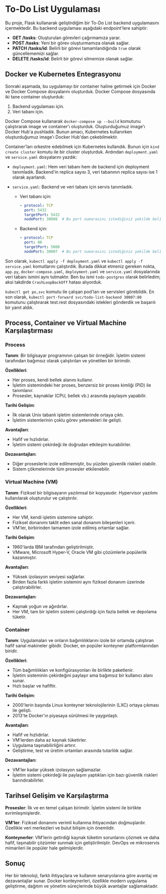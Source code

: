 # To-Do List Uygulaması

Bu proje, Flask kullanarak geliştirdiğim bir To-Do List backend uygulamasını içermektedir. Bu backend uygulaması aşağıdaki endpoint'lere sahiptir:

- **GET /tasks**: Oluşturulan görevleri çağırmamıza yarar.
- **POST /tasks**: Yeni bir görev oluşturmamıza olanak sağlar.
- **PATCH /tasks/id**: Belirli bir görevi tamamlandığında `true` olarak güncellememizi sağlar.
- **DELETE /tasks/id**: Belirli bir görevi silmemize olanak sağlar.

## Docker ve Kubernetes Entegrasyonu

Sonraki aşamada, bu uygulamayı bir container haline getirmek için Docker ve Docker Compose dosyalarını oluşturduk. Docker Compose dosyasında iki tane container oluşturduk:
1. Backend uygulaması için.
2. Veri tabanı için.

Docker Compose kullanarak `docker-compose up --build` komutunu çalıştırarak image ve container'ı oluşturduk. Oluşturduğumuz image'ı Docker Hub'a pushladık. Bunun amacı, Kubernetes kullanırken oluşturduğumuz image'ı Docker Hub'dan çekebilmektir.

Container'ları orkestre edebilmek için Kubernetes kullandık. Bunun için `kind create cluster` komutu ile bir cluster oluşturduk. Ardından `deployment.yaml` ve `service.yaml` dosyalarını yazdık:
- `deployment.yaml`: Hem veri tabanı hem de backend için deployment tanımladık. Backend'in replica sayısı 3, veri tabanının replica sayısı ise 1 olarak ayarlandı.
- `service.yaml`: Backend ve veri tabanı için servis tanımladık. 

  - Veri tabanı için:
    ```yaml
    - protocol: TCP
      port: 5432
      targetPort: 5432
      nodePort: 30008  # Bu port numarasını istediğiniz şekilde belirleyebilirsiniz, 30000-32767 aralığında olmalıdır
    ```

  - Backend için:
    ```yaml
    - protocol: TCP
      port: 80
      targetPort: 5000
      nodePort: 30007  # Bu port numarasını istediğiniz şekilde belirleyebilirsiniz, 30000-32767 aralığında olmalıdır
    ```

Son olarak, `kubectl apply -f deployment.yaml` ve `kubectl apply -f service.yaml` komutlarını çalıştırdık. Burada dikkat etmeniz gereken nokta, `app.py`, `docker-compose.yaml`, `deployment.yaml` ve `service.yaml` dosyalarında veri tabanı ismini aynı tutmaktır. Ben bu ismi `todo-postgres` olarak belirledim; aksi takdirde `CrashLoopBackOff` hatası alıyorduk.

`kubectl get po,svc` komutu ile çalışan pod'ları ve servisleri görebildik. En son olarak, `kubectl port-forward svc/todo-list-backend 30007:80` komutunu çalıştırarak test.rest dosyasındaki istekleri gönderdik ve başarılı bir yanıt aldık.

## Process, Container ve Virtual Machine Karşılaştırması

### Process

**Tanım**: Bir bilgisayar programının çalışan bir örneğidir. İşletim sistemi tarafından bağımsız olarak çalıştırılan ve yönetilen bir birimdir.

**Özellikleri**:
- Her proses, kendi bellek alanını kullanır.
- İşletim sistemindeki her proses, benzersiz bir proses kimliği (PID) ile tanımlanır.
- Prosesler, kaynaklar (CPU, bellek vb.) arasında paylaşım yapabilir.

**Tarihi Gelişim**:
- İlk olarak Unix tabanlı işletim sistemlerinde ortaya çıktı.
- İşletim sistemlerinin çoklu görev yetenekleri ile gelişti.

**Avantajları**:
- Hafif ve hızlıdırlar.
- İşletim sistemi çekirdeği ile doğrudan etkileşim kurabilirler.

**Dezavantajları**:
- Diğer proseslerle izole edilmemiştir, bu yüzden güvenlik riskleri olabilir.
- Sistem çökmelerinde tüm prosesler etkilenebilir.

### Virtual Machine (VM)

**Tanım**: Fiziksel bir bilgisayarın yazılımsal bir kopyasıdır. Hypervisor yazılımı kullanılarak oluşturulur ve çalıştırılır.

**Özellikleri**:
- Her VM, kendi işletim sistemine sahiptir.
- Fiziksel donanımı taklit eden sanal donanım bileşenleri içerir.
- VM'ler, birbirinden tamamen izole edilmiş ortamlar sağlar.

**Tarihi Gelişim**:
- 1960'larda IBM tarafından geliştirilmiştir.
- VMware, Microsoft Hyper-V, Oracle VM gibi çözümlerle popülerlik kazanmıştır.

**Avantajları**:
- Yüksek izolasyon seviyesi sağlarlar.
- Birden fazla farklı işletim sistemini aynı fiziksel donanım üzerinde çalıştırabilirler.

**Dezavantajları**:
- Kaynak yoğun ve ağırdırlar.
- Her VM, tam bir işletim sistemi çalıştırdığı için fazla bellek ve depolama tüketir.

### Container

**Tanım**: Uygulamaları ve onların bağımlılıklarını izole bir ortamda çalıştıran hafif sanal makineler gibidir. Docker, en popüler konteyner platformlarından biridir.

**Özellikleri**:
- Tüm bağımlılıkları ve konfigürasyonları ile birlikte paketlenir.
- İşletim sisteminin çekirdeğini paylaşır ama bağımsız bir kullanıcı alanı sunar.
- Hızlı başlar ve hafiftir.

**Tarihi Gelişim**:
- 2000'lerin başında Linux konteyner teknolojilerinin (LXC) ortaya çıkması ile gelişti.
- 2013'te Docker'ın piyasaya sürülmesi ile yaygınlaştı.

**Avantajları**:
- Hafif ve hızlıdırlar.
- VM'lerden daha az kaynak tüketirler.
- Uygulama taşınabilirliğini artırır.
- Geliştirme, test ve üretim ortamları arasında tutarlılık sağlar.

**Dezavantajları**:
- VM'ler kadar yüksek izolasyon sağlamazlar.
- İşletim sistemi çekirdeği ile paylaşım yaptıkları için bazı güvenlik riskleri barındırabilirler.

## Tarihsel Gelişim ve Karşılaştırma

**Prosesler**: İlk ve en temel çalışan birimdir. İşletim sistemi ile birlikte evrimleşmişlerdir.

**VM'ler**: Fiziksel donanımı verimli kullanma ihtiyacından doğmuşlardır. Özellikle veri merkezleri ve bulut bilişim için önemlidir.

**Konteynerler**: VM'lerin getirdiği kaynak tüketim sorunlarını çözmek ve daha hafif, taşınabilir çözümler sunmak için geliştirilmiştir. DevOps ve mikroservis mimarileri ile popüler hale gelmişlerdir.

## Sonuç

Her bir teknoloji, farklı ihtiyaçlara ve kullanım senaryolarına göre avantaj ve dezavantajlar sunar. Docker konteynerleri, özellikle modern uygulama geliştirme, dağıtım ve yönetim süreçlerinde büyük avantajlar sağlamaktadır.
